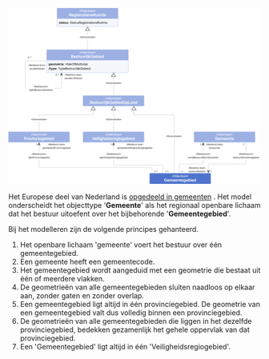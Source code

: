 ![Gemeentegebied - detail](data/media/gemeentegebied-detail.png "Gemeentegebied - detail")

Het Europese deel van Nederland is [opgedeeld in gemeenten](https://www.rijksoverheid.nl/onderwerpen/gemeenten/gemeentelijke-herindeling) . Het model onderscheidt het objecttype '**Gemeente**' als het regionaal openbare lichaam dat het bestuur uitoefent over het bijbehorende '**Gemeentegebied**'.

Bij het modelleren zijn de volgende principes gehanteerd.

1. Het openbare lichaam 'gemeente' voert het bestuur over één gemeentegebied.
1. Een gemeente heeft een gemeentecode.
1. Het gemeentegebied wordt aangeduid met een geometrie die bestaat uit één of meerdere vlakken.
1. De geometrieën van alle gemeentegebieden sluiten naadloos op elkaar aan, zonder gaten en zonder overlap.
1. Een gemeentegebied ligt altijd in één provinciegebied. De geometrie van een gemeentegebied valt dus volledig binnen een provinciegebied.
1. De geometrieën van alle gemeentegebieden die liggen in het dezelfde provinciegebied, bedekken gezamenlijk het gehele oppervlak van dat provinciegebied.
1. Een 'Gemeentegebied' ligt altijd in één 'Veiligheidsregiogebied'.
